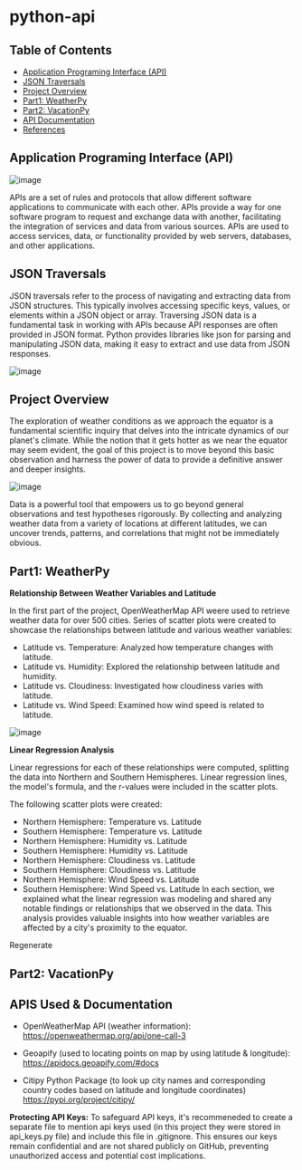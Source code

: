 # python-api


## Table of Contents
- [Application Programing Interface (API)](#application-programing-interface-(API))
- [JSON Traversals](#json-traversals)
- [Project Overview](#project-overview)
- [Part1: WeatherPy](#part1)
- [Part2: VacationPy](#part2)
- [API Documentation](#api-documentation)
- [References](#ref)

## Application Programing Interface (API)

![image](https://github.com/JasmineBamba/python-api/assets/135666038/8ae2d3e0-f6e4-452c-8854-2e736bbfaa82)

APIs are a set of rules and protocols that allow different software applications to communicate with each other. APIs provide a way for one software program to request and exchange data with another, facilitating the integration of services and data from various sources. APIs are used to access services, data, or functionality provided by web servers, databases, and other applications.

## JSON Traversals

JSON traversals refer to the process of navigating and extracting data from JSON structures. This typically involves accessing specific keys, values, or elements within a JSON object or array. Traversing JSON data is a fundamental task in working with APIs because API responses are often provided in JSON format. Python provides libraries like json for parsing and manipulating JSON data, making it easy to extract and use data from JSON responses.

![image](https://github.com/JasmineBamba/python-api/assets/135666038/08b9ad45-5c10-44de-9d71-783ecaa30a2a)

## Project Overview

The exploration of weather conditions as we approach the equator is a fundamental scientific inquiry that delves into the intricate dynamics of our planet's climate. While the notion that it gets hotter as we near the equator may seem evident, the goal of this project is to move beyond this basic observation and harness the power of data to provide a definitive answer and deeper insights.

![image](https://github.com/JasmineBamba/python-api/assets/135666038/5e4aec78-a837-49f9-ac85-d8fd8f5edce0)

Data is a powerful tool that empowers us to go beyond general observations and test hypotheses rigorously. By collecting and analyzing weather data from a variety of locations at different latitudes, we can uncover trends, patterns, and correlations that might not be immediately obvious.

## Part1: WeatherPy

**Relationship Between Weather Variables and Latitude**

In the first part of the project, OpenWeatherMap API weere used to retrieve weather data for over 500 cities. Series of scatter plots were created to showcase the relationships between latitude and various weather variables:

- Latitude vs. Temperature: Analyzed how temperature changes with latitude.
- Latitude vs. Humidity: Explored the relationship between latitude and humidity.
- Latitude vs. Cloudiness: Investigated how cloudiness varies with latitude.
- Latitude vs. Wind Speed: Examined how wind speed is related to latitude.

![image](https://github.com/JasmineBamba/python-api/assets/135666038/30e75660-8211-49fd-a28c-40c03f27c95d)

**Linear Regression Analysis**

Linear regressions for each of these relationships were computed, splitting the data into Northern and Southern Hemispheres. Linear regression lines, the model's formula, and the r-values were included in the scatter plots.

The following scatter plots were created:

- Northern Hemisphere: Temperature vs. Latitude
- Southern Hemisphere: Temperature vs. Latitude
- Northern Hemisphere: Humidity vs. Latitude
- Southern Hemisphere: Humidity vs. Latitude
- Northern Hemisphere: Cloudiness vs. Latitude
- Southern Hemisphere: Cloudiness vs. Latitude
- Northern Hemisphere: Wind Speed vs. Latitude
- Southern Hemisphere: Wind Speed vs. Latitude
In each section, we explained what the linear regression was modeling and shared any notable findings or relationships that we observed in the data. This analysis provides valuable insights into how weather variables are affected by a city's proximity to the equator.






Regenerate

## Part2: VacationPy

## APIS Used & Documentation

- OpenWeatherMap API (weather information):
https://openweathermap.org/api/one-call-3

- Geoapify (used to locating points on map by using latitude & longitude):
https://apidocs.geoapify.com/#docs

- Citipy Python Package (to look up city names and corresponding country codes based on latitude and longitude coordinates)
https://pypi.org/project/citipy/

**Protecting API Keys:** To safeguard API keys, it's recommeneded to create a separate file to mention api keys used (in this project they were stored in api_keys.py file) and include this file in .gitignore. This ensures our keys remain confidential and are not shared publicly on GitHub, preventing unauthorized access and potential cost implications.
